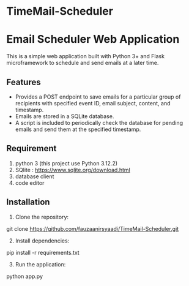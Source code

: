 # TimeMail-Scheduler
# Email Scheduler Web Application

This is a simple web application built with Python 3+ and Flask microframework to schedule and send emails at a later time.

## Features

- Provides a POST endpoint to save emails for a particular group of recipients with specified event ID, email subject, content, and timestamp.
- Emails are stored in a SQLite database.
- A script is included to periodically check the database for pending emails and send them at the specified timestamp.

## Requirement 
1. python 3 (this project use Python 3.12.2)
2. SQlite : https://www.sqlite.org/download.html
3. database client
4. code editor

## Installation

1. Clone the repository:

git clone https://github.com/fauzaanirsyaadi/TimeMail-Scheduler.git

2. Install dependencies:

pip install -r requirements.txt

3. Run the application:

python app.py